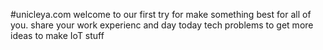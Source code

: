#unicleya.com
welcome to our first try for make something best for all of you.
share your work experienc and day today tech problems to get more ideas to make IoT stuff

